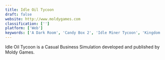 ```yaml
---
title: Idle Oil Tycoon
draft: false 
website: http://www.moldygames.com
classification: ['']
platform: ['Web']
keywords: ['A Dark Room', 'Candy Box 2', 'Idle Miner Tycoon', 'Kingdom of Loathing', 'NationStates', 'Progress Quest', 'The Forest of Doom']
---
```

Idle Oil Tycoon is a Casual Business Simulation developed and published by Moldy Games.